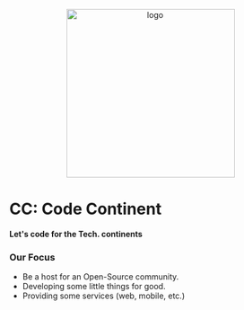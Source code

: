<p align="center">
<!-- ![cc_color_logo](https://user-images.githubusercontent.com/122348996/235585750-2ab5fe6c-8797-4c68-99ce-5cbb8fb7b8cd.svg) -->
 <img width="300" height="300" src="https://user-images.githubusercontent.com/122348996/235585750-2ab5fe6c-8797-4c68-99ce-5cbb8fb7b8cd.svg" alt="logo" />
</p>

# CC: Code Continent
**Let's code for the Tech. continents**

### Our Focus
- Be a host for an Open-Source community.
- Developing some little things for good.
- Providing some services (web, mobile, etc.)
